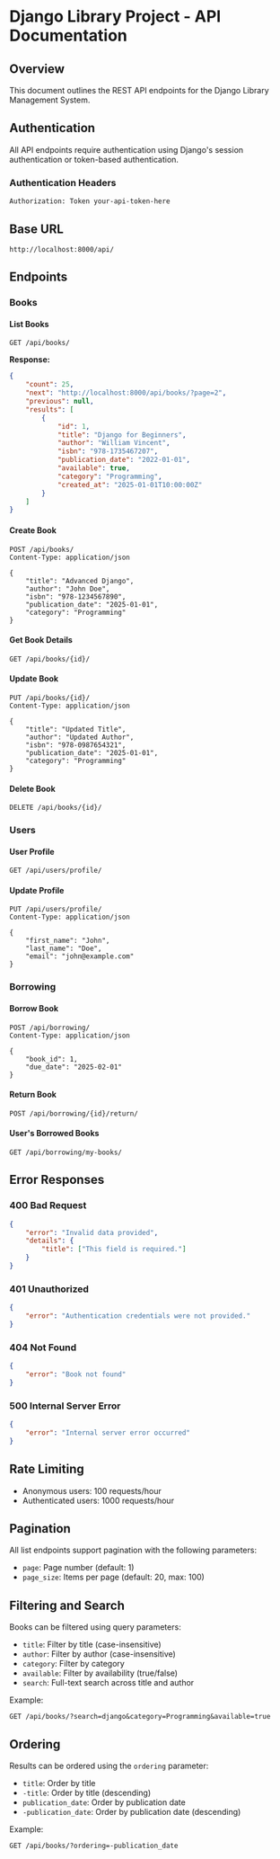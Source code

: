 # Django Library Project - API Documentation

## Overview
This document outlines the REST API endpoints for the Django Library Management System.

## Authentication
All API endpoints require authentication using Django's session authentication or token-based authentication.

### Authentication Headers
```
Authorization: Token your-api-token-here
```

## Base URL
```
http://localhost:8000/api/
```

## Endpoints

### Books

#### List Books
```http
GET /api/books/
```

**Response:**
```json
{
    "count": 25,
    "next": "http://localhost:8000/api/books/?page=2",
    "previous": null,
    "results": [
        {
            "id": 1,
            "title": "Django for Beginners",
            "author": "William Vincent",
            "isbn": "978-1735467207",
            "publication_date": "2022-01-01",
            "available": true,
            "category": "Programming",
            "created_at": "2025-01-01T10:00:00Z"
        }
    ]
}
```

#### Create Book
```http
POST /api/books/
Content-Type: application/json

{
    "title": "Advanced Django",
    "author": "John Doe",
    "isbn": "978-1234567890",
    "publication_date": "2025-01-01",
    "category": "Programming"
}
```

#### Get Book Details
```http
GET /api/books/{id}/
```

#### Update Book
```http
PUT /api/books/{id}/
Content-Type: application/json

{
    "title": "Updated Title",
    "author": "Updated Author",
    "isbn": "978-0987654321",
    "publication_date": "2025-01-01",
    "category": "Programming"
}
```

#### Delete Book
```http
DELETE /api/books/{id}/
```

### Users

#### User Profile
```http
GET /api/users/profile/
```

#### Update Profile
```http
PUT /api/users/profile/
Content-Type: application/json

{
    "first_name": "John",
    "last_name": "Doe",
    "email": "john@example.com"
}
```

### Borrowing

#### Borrow Book
```http
POST /api/borrowing/
Content-Type: application/json

{
    "book_id": 1,
    "due_date": "2025-02-01"
}
```

#### Return Book
```http
POST /api/borrowing/{id}/return/
```

#### User's Borrowed Books
```http
GET /api/borrowing/my-books/
```

## Error Responses

### 400 Bad Request
```json
{
    "error": "Invalid data provided",
    "details": {
        "title": ["This field is required."]
    }
}
```

### 401 Unauthorized
```json
{
    "error": "Authentication credentials were not provided."
}
```

### 404 Not Found
```json
{
    "error": "Book not found"
}
```

### 500 Internal Server Error
```json
{
    "error": "Internal server error occurred"
}
```

## Rate Limiting
- Anonymous users: 100 requests/hour
- Authenticated users: 1000 requests/hour

## Pagination
All list endpoints support pagination with the following parameters:
- `page`: Page number (default: 1)
- `page_size`: Items per page (default: 20, max: 100)

## Filtering and Search
Books can be filtered using query parameters:
- `title`: Filter by title (case-insensitive)
- `author`: Filter by author (case-insensitive)
- `category`: Filter by category
- `available`: Filter by availability (true/false)
- `search`: Full-text search across title and author

Example:
```http
GET /api/books/?search=django&category=Programming&available=true
```

## Ordering
Results can be ordered using the `ordering` parameter:
- `title`: Order by title
- `-title`: Order by title (descending)
- `publication_date`: Order by publication date
- `-publication_date`: Order by publication date (descending)

Example:
```http
GET /api/books/?ordering=-publication_date
```
